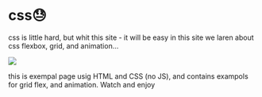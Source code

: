 # css😓
css  is little hard, but whit this site - it will be easy
in this site we laren about css flexbox, grid, and animation...

![](https://media.giphy.com/media/ZY3W96Mvat8EFTCclA/giphy.gif)



this is exempal page usig HTML and CSS (no JS), and contains exampols for grid flex, and animation. 
Watch and enjoy
